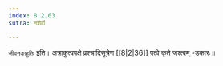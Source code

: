 ```yaml
---
index: 8.2.63
sutra: नशेर्वा

---
```

   `जीवनङाहुतिः` इति। अत्राकुत्वपक्षे व्रश्चादिसूत्रेण  [[8|2|36]]  षत्वे कृते जश्त्वम् -डकारः॥